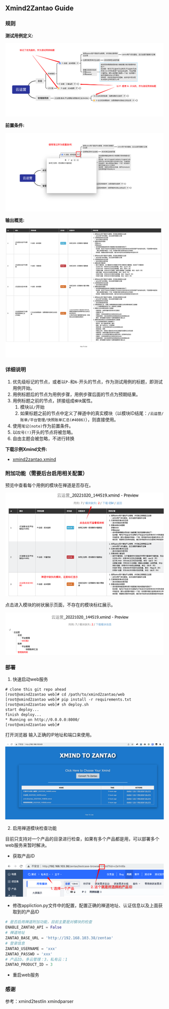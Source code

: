 ## Xmind2Zantao Guide

### 规则
**测试用例定义:**

![测试用例标记](web/static/guide/测试用例标记.png)

**前置条件:**

![前置条件](web/static/guide/前置条件.png)

**输出概览:**

![输出预览](web/static/guide/输出预览.png)

### 详细说明

1. 优先级标记的节点，或者以`P-`和`N-`开头的节点，作为测试用例的标题，即测试用例开始。
2. 用例标题后的节点为用例步骤，用例步骤后面的节点为预期结果。
3. 用例标题之前的节点，拼接组成`模块`属性。
   1. 模块以`/`开始
   2. 如果标题之前的节点中定义了禅道中的真实模块（以模块ID结尾：`/云运营/账单/平台管理/快照账单汇总(#4086)`），则直接使用。
4. 使用`笔记(note)`作为前置条件。
5. 以`叹号(!)`开头的节点将被忽略。
6. 自由主题会被忽略，不进行转换


**下载示例Xmind文件:**

- [xmind2zantao.xmind](web/static/guide/xmind2zantao.xmind)

### 附加功能（需要后台启用相关配置）

预览中查看每个用例的模块在禅道是否存在。

![禅道模块提示](web/static/guide/禅道模块提示.png)

点击进入模块的树状展示页面，不存在的模块标红展示。

![禅道模块树展示](web/static/guide/禅道模块树展示.png)


### 部署

1. 快速启动web服务

```shell
# clone this git repo ahead
[root@xmind2zantao web]# cd /path/to/xmind2zantao/web
[root@xmind2zantao web]# pip install -r requirements.txt
[root@xmind2zantao web]# sh deploy.sh
start deploy...
finish deploy...
* Running on http://0.0.0.0:8000/
[root@xmind2zantao web]# 
```
打开浏览器 输入正确的IP地址和端口来使用。

![首页](web/static/guide/首页.png)


2. 启用禅道模块检查功能

目前只支持对一个产品的目录进行检查，如果有多个产品都是用，可以部署多个web服务来暂时解决。

* 获取产品ID

![产品ID](web/static/guide/产品ID.png)

* 修改appliction.py文件中的配置，配置正确的禅道地址、认证信息以及上面获取到的产品ID

```python
# 是否启用禅道附加功能，目前主要是对模块的检查
ENABLE_ZANTAO_API = False
# 禅道地址
ZANTAO_BASE_URL = 'http://192.168.103.38/zentao'
# 登录信息
ZANTAO_USERNAME = 'xxx'
ZANTAO_PASSWD = 'xxx'
# 产品ID。多云管理：3，私有云：1
ZANTAO_PRODUCT_ID = 3
```

* 重启web服务

### 感谢

   参考：xmind2testlin xmindparser